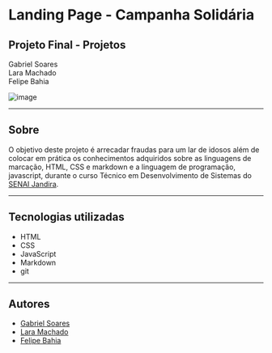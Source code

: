 # Landing Page - Campanha Solidária
## Projeto Final - Projetos

Gabriel Soares
<br>
Lara Machado
<br>
Felipe Bahia

![image](https://github.com/user-attachments/assets/79e63344-1aa1-4ffb-87e0-721c1fc3f266)

---

## Sobre

O objetivo deste projeto é arrecadar fraudas para um lar de idosos além de colocar em prática os conhecimentos adquiridos sobre as linguagens de marcação, HTML, CSS e markdown e a linguagem de programação, javascript, durante o curso Técnico em Desenvolvimento de Sistemas do [SENAI Jandira](https://sp.senai.br/unidade/jandira/).

---

## Tecnologias utilizadas
- HTML
- CSS
- JavaScript
- Markdown
- git

---

## Autores
- [Gabriel Soares](https://www.linkedin.com/in/gabriel-soares-3098782b0/)
- [Lara Machado](https://github.com/lahoracio)
- [Felipe Bahia](https://github.com/felipe962)
